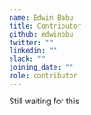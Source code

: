 ```yaml
---
name: Edwin Babu
title: Contributor
github: edwinbbu
twitter: ""
linkedin: ""
slack: ""
joining_date: ""
role: contributor
---
```


Still waiting for this
